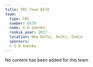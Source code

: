 ```yaml
---
title: FRC Team 6578
team:
  type: FRC
  number: 6578
  name: G D Goenka
  rookie_year: 2017
  location: New Delhi, Delhi, India
  sponsors:
  - G D Goenka
---
```


No content has been added for this team